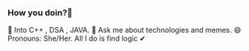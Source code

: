### How you doin?🤔
🌱 Into C++ , DSA , JAVA.
💬 Ask me about technologies and memes.
😄 Pronouns: She/Her. 
All I do is find logic ✔
                  
<!--
**nancysolanki/nancysolanki** is a ✨ _special_ ✨ repository because its `README.md` (this file) appears on your GitHub profile.

Here are some ideas to get you started:

- 🔭 I’m currently working on ...
- 🌱 I’m currently learning .C++ , DSA , JAVA.
- 👯 I’m looking to collaborate on ...
- 🤔 I’m looking for help with .stress..
- 💬 Ask me about ...
- 📫 How to reach me: ...
- 😄 Pronouns: ...
- ⚡ Fun fact: ...
-->
